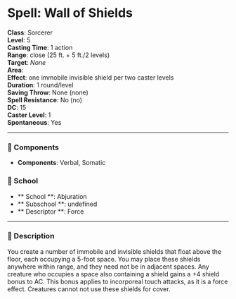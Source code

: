 
# Spell: Wall of Shields
**Class**: Sorcerer  
**Level**: 5  
**Casting Time**: 1 action  
**Range**: close (25 ft. + 5 ft./2 levels)  
**Target**: _None_  
**Area**:   
**Effect**: one immobile invisible shield per two caster levels  
**Duration**: 1 round/level  
**Saving Throw**: None (none)  
**Spell Resistance**: No (no)  
**DC**: 15  
**Caster Level**: 1  
**Spontaneous**: Yes

---

### 🔮 Components
- **Components**: Verbal, Somatic

### 🏫 School
- ** School **: Abjuration
- ** Subschool **: undefined
- ** Descriptor **: Force
---

### 📜 Description
You create a number of immobile and invisible shields that float above the floor, each occupying a 5-foot space. You may place these shields anywhere within range, and they need not be in adjacent spaces. Any creature who occupies a space also containing a shield gains a +4 shield bonus to AC. This bonus applies to incorporeal touch attacks, as it is a force effect. Creatures cannot not use these shields for cover.
